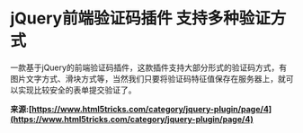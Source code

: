 # jQuery前端验证码插件 支持多种验证方式


一款基于jQuery的前端验证码插件，这款插件支持大部分形式的验证码方式，有图片文字方式、滑块方式等，当然我们只要将验证码特征值保存在服务器上，就可以实现比较安全的表单提交验证了。


**来源:[https://www.html5tricks.com/category/jquery-plugin/page/4](https://www.html5tricks.com/category/jquery-plugin/page/4)**
